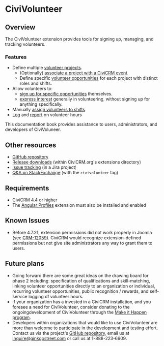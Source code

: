 # CiviVolunteer

## Overview

The CiviVolunteer extension provides tools for signing up, managing, and tracking volunteers.

### Features

* Define multiple [volunteer projects](/projects).
    * (Optionally) [associate a project with a CiviCRM event](/projects#events).
    * Define specific [volunteer opportunities](/opportunities) for each project with distinct roles and shifts.
* Allow volunteers to:
    * [sign up for specific opportunities](/sign-up-form) themselves.
    * [express interest](/interest-form) generally in volunteering, without signing up for anything specifically.
* Manually [assign volunteers to shifts](/assignments)
* [Log](/logging-hours) and [report](/reporting) on volunteer hours

This documentation book provides assistance to users, administrators, and developers of CiviVoluneer.


## Other resources

* [GitHub repository](https://github.com/civicrm/org.civicrm.volunteer)
* [Release downloads](https://civicrm.org/extensions/civivolunteer) (within CiviCRM.org's extensions directory)
* [Issue tracking](https://issues.civicrm.org/jira/browse/VOL) (in a Jira project)
* [Q&A on StackExchange](http://civicrm.stackexchange.com/questions/tagged/civivolunteer) (with the `civivolunteer` tag)

## Requirements

* CiviCRM 4.4 or higher
* The [Angular Profiles](https://civicrm.org/extensions/angular-profile-utilities) extension must also be installed and enabled

## Known Issues

* Before 4.7.21, extension permissions did not work properly in Joomla (see [CRM-12059](https://issues.civicrm.org/jira/browse/CRM-12059)). CiviCRM would recognize extension-defined permissions but not give site administrators any way to grant them to users.

## Future plans

* Going forward there are some great ideas on the drawing board for phase 2 including: specification of qualifications and skill-matching, linking volunteer opportunities directly to an organization or individual, recurring volunteer opportunities, public recognition / rewards, and self-service logging of volunteer hours.
* If your organization has a invested in a CiviCRM installation, and you foresee a need for CiviVolunteer, consider donating to the ongoingdevelopment of CiviVolunteer through the [Make it Happen program](https://civicrm.org/make-it-happen/civivolunteer-improvements).
* Developers within organizations that would like to use CiviVolunteer are more than welcome to participate in the development and testing effort. Contact us via the project's [GitHub repository](https://github.com/civicrm/civivolunteer), email us at inquire@ginkgostreet.com or call us at 1-888-223-6609.
